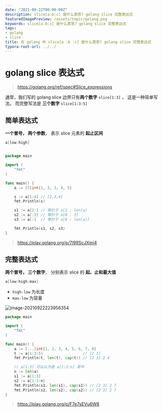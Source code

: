 ```yaml
---
date: "2021-09-22T00:00:00Z"
description: slice[a:b:c] 是什么意思? golang slice 完整表达式
featuredImagePreview: /assets/topic/golang.png
keywords: slice[a:b:c] 是什么意思? golang slice 完整表达式
tags:
- golang
- slice
title: 在 golang 中 slice[a :b :c] 是什么意思? golang slice 完整表达式
typora-root-url: ../../
---
```


# golang slice 表达式

> https://golang.org/ref/spec#Slice_expressions

通常，我们写的 golang slice 边界只有**两个数字**  `slice[1:3]` ， 这是一种简单写法。 而完整写法是 **三个数字** `slice[1:3:5]` 

## 简单表达式

**一个冒号， 两个参数**， 表示 slice 元素的 **起止区间**

```go
a[low:high]
```



```go

package main

import (
	"fmt"
)

func main() {
	a := [5]int{1, 2, 3, 4, 5}

	s := a[1:4] // [2,3,4]
	fmt.Println(s)

	s1 := a[2:] // 等价于 a[2 : len(a)
	s2 := a[:3] // 等价于 a[0 : 3]
	s3 := a[:]  // 等价于 a[0 : len(a)]

	fmt.Println(s1, s2, s3)
}

```

> https://play.golang.org/p/7l99ScJXmi4



## 完整表达式

**两个冒号， 三个数字**， 分别表示 slice 的 **起、止和最大值**

```go
a[low:high:max]
```

+ `high-low` 为长度
+ `max-low` 为容量

![image-20210922223956354](/assets/img/post/2021/2021-09-22-golang-slice-expressions/image-20210922223956354.png)

```go
package main

import (
	"fmt"
)

func main() {
	a := [...]int{1, 2, 3, 4, 5, 6, 7, 8}
	t := a[1:3:5]                  // [2 3]
	fmt.Println(t, len(t), cap(t)) // [2 3] 2 4

	// a[1:3] 可以认为是 a[1:3:n] 其中
	n := len(a)
	s1 := a[1:3]
	s2 := a[1:3:n]
	fmt.Println(s1, len(s1), cap(s1)) // [2 3] 2 7
	fmt.Println(s2, len(s2), cap(s2)) // [2 3] 2 7
}

```

> https://play.golang.org/p/F7e7sEVu6W8



